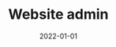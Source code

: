---
date: 2022-01-01
year: 2022
title: Website admin 
project: Deel28
customer: voluntary work
image: "/assets/images/Deel28.png"
description: I support the Deel28 e.V in my village as a webadmin. Providing them with a modern and easy to handle webpage and booking system for a meeting place.
tech: wordpress
projectLink: deel28
projectLinkSrc: http://www.deel28.de/hofcafe-buchung/
---